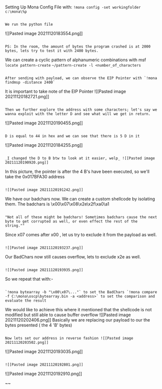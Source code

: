 
Setting Up Mona Config File with: `!mona config -set workingfolder c:\mona\%p`

~~~~

We run the python file

~~~~

![[Pasted image 20211120183554.png]]

~~~~

PS: In the room, the amount of bytes the program crashed is at 2000 bytes, lets try to test it with 2400 bytes.

~~~~

We can create a cyclic pattern of alphanumeric combinations with msf `locate pattern-create` `~/pattern-create -l <number_of_characters`

~~~~

After sending with payload, we can observe the EIP Pointer with `!mona findmsp -distance 2400`

~~~~

It is important to take note of the EIP Pointer ![[Pasted image 20211120182721.png]]

~~~~

Then we further explore the address with some characters; let's say we wanna exploit with the letter D and see what will we get in return.

~~~~

![[Pasted image 20211120190455.png]]

~~~~

D is equal to 44 in hex and we can see that there is 5 D in it

~~~~

![[Pasted image 20211120184255.png]]

~~~~

_I changed the D to B btw to look at it easier, welp_ ![[Pasted image 20211120190920.png]]

~~~~

In this picture, the pointer is after the 4 B's have been executed, so we'll take the 0x017BFA30 address

~~~~

![[Pasted image 20211120191242.png]]

~~~~

We have our badchars now. We can create a custom shellcode by isolating them. The badchars is \x00\x07\x08\x2e\x2f\xa0\a1

~~~~

"Not all of these might be badchars! Sometimes badchars cause the next byte to get corrupted as well, or even effect the rest of the string.""

~~~~

Since x07 comes after x00 , let us try to exclude it from the payload as well.

~~~~

![[Pasted image 20211120193237.png]]

~~~~

Our BadChars now still causes overflow, lets to exclude x2e as well.

~~~~

![[Pasted image 20211120193935.png]]

~~~~

So we repeat that with:-

~~~~

`!mona bytearray -b "\x00\x07\..."` to set the BadChars `!mona compare -f C:\mona\oscp\bytearray.bin -a <address>` to set the comparison and evaluate the result

~~~~

We would like to achieve this where it mentioned that the shellcode is not modified but still able to cause buffer overflow ![[Pasted image 20211120202406.png]] Basically we are replacing our payload to our the bytes presented ( the 4 'B' bytes)

~~~~

Now lets set our address in reverse fashion ![[Pasted image 20211120203502.png]]

~~~~

![[Pasted image 20211120193035.png]]

~~~~

![[Pasted image 20211120192801.png]]

~~~~

![[Pasted image 20211120192910.png]]

~~
